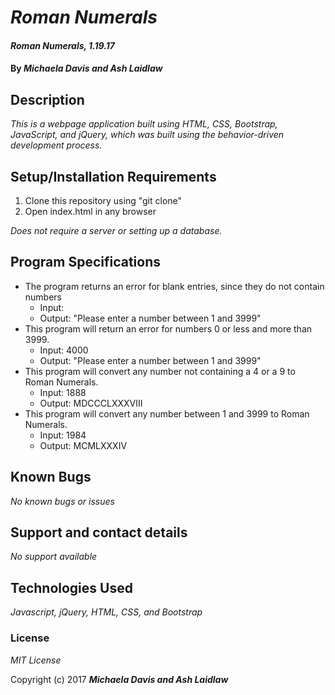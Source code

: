 # _Roman Numerals_

#### _Roman Numerals, 1.19.17_

#### By _**Michaela Davis and Ash Laidlaw**_

## Description

_This is a webpage application built using HTML, CSS, Bootstrap, JavaScript, and jQuery, which was built using the behavior-driven development process._

## Setup/Installation Requirements

1. Clone this repository using "git clone"
2. Open index.html in any browser

_Does not require a server or setting up a database._

## Program Specifications
* The program returns an error for blank entries, since they do not contain numbers
  * Input:
  * Output: "Please enter a number between 1 and 3999"
* This program will return an error for numbers 0 or less and more than 3999.
  * Input: 4000
  * Output: "Please enter a number between 1 and 3999"
* This program will convert any number not containing a 4 or a 9 to Roman Numerals.
  * Input: 1888
  * Output: MDCCCLXXXVIII
* This program will convert any number between 1 and 3999 to Roman Numerals.
  * Input: 1984
  * Output: MCMLXXXIV


## Known Bugs

_No known bugs or issues_

## Support and contact details

_No support available_

## Technologies Used

_Javascript, jQuery, HTML, CSS, and Bootstrap_

### License

*MIT License*

Copyright (c) 2017 **_Michaela Davis and Ash Laidlaw_**

